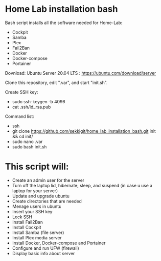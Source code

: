 # Home Lab installation bash

Bash script installs all the software needed for Home-Lab: 
   - Cockpit
   - Samba
   - Plex
   - Fail2Ban
   - Docker
   - Docker-compose
   - Portainer

Dovnload: Ubuntu Server 20.04 LTS : https://ubuntu.com/download/server

Clone this repository, edit ".var", and start "init.sh".

Create SSH key:
   - sudo ssh-keygen -b 4096
   - cat .ssh/id_rsa.pub

Command list:
   - ssh
   - git clone https://github.com/sekkigit/home_lab_installation_bash.git init && cd init/
   - sudo nano .var
   - sudo bash init.sh

# This script will:

   - Create an admin user for the server
   - Turn off the laptop lid, hibernate, sleep, and suspend (in case u use a laptop for your server)
   - Update and upgrade ubuntu
   - Create directories that are needed
   - Menage users in ubuntu
   - Insert your SSH key
   - Lock SSH
   - Install Fail2Ban
   - Install Cockpit
   - Install Samba (file server)
   - Install Plex media server
   - Install Docker, Docker-compose and Portainer
   - Configure and run UFW (firewall)
   - Display basic info about server